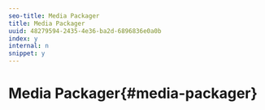 ```yaml
---
seo-title: Media Packager
title: Media Packager
uuid: 48279594-2435-4e36-ba2d-6896836e0a0b
index: y
internal: n
snippet: y
---
```


# Media Packager{#media-packager}

